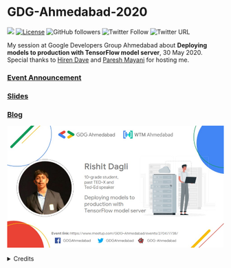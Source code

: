 # GDG-Ahmedabad-2020

[![](https://img.shields.io/badge/Rishit-Dagli-brightgreen.svg?colorB=00ff00)](https://www.rishit.tech)
[![License](https://img.shields.io/badge/License-Apache%202.0-blue.svg)](https://opensource.org/licenses/Apache-2.0)
![GitHub followers](https://img.shields.io/github/followers/Rishit-dagli?style=social)
![Twitter Follow](https://img.shields.io/twitter/follow/rishit_dagli?style=social)
![Twitter URL](https://img.shields.io/twitter/url?style=social&url=https%3A%2F%2Fgithub.com%2FRishit-dagli%2FGDG-Ahmedabad-2020)

My session at Google Developers Group Ahmedabad about **Deploying models to production with TensorFlow model server**, 30 May 2020. Special thanks to [Hiren Dave](https://twitter.com/hjdave) and [Paresh Mayani](https://twitter.com/pareshmayani) for hosting me.

### [Event Announcement](https://www.meetup.com/GDG-Ahmedabad/events/270477738/)

### [Slides](https://github.com/Rishit-dagli/GDG-Ahmedabad-2020/blob/master/Deploying%20models%20to%20production%20with%20TensorFlow%20model%20server%20(1).pdf)

### [Blog](https://towardsdatascience.com/deploying-models-to-production-with-tensorflow-model-server-225a81859031)

![](images/rishit.jpg)
  
  <details>
  <summary>Credits</summary>
  Poster designed by Vatsal Trivedi- https://twitter.com/trivedivatsal_
  </details>

